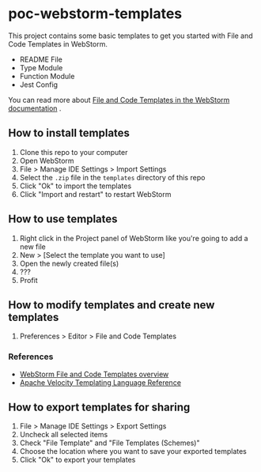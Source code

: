 # poc-webstorm-templates

This project contains some basic templates to get you started with File and Code Templates in WebStorm.

- README File
- Type Module
- Function Module
- Jest Config

You can read more
about [File and Code Templates in the WebStorm documentation](https://www.jetbrains.com/help/webstorm/using-file-and-code-templates.html)
.

## How to install templates

1. Clone this repo to your computer
2. Open WebStorm
3. File > Manage IDE Settings > Import Settings
4. Select the `.zip` file in the `templates` directory of this repo
5. Click "Ok" to import the templates
6. Click "Import and restart" to restart WebStorm

## How to use templates

1. Right click in the Project panel of WebStorm like you're going to add a new file
2. New > [Select the template you want to use]
3. Open the newly created file(s)
4. ???
5. Profit

## How to modify templates and create new templates

1. Preferences > Editor > File and Code Templates

### References

- [WebStorm File and Code Templates overview](https://www.jetbrains.com/help/webstorm/using-file-and-code-templates.html)
- [Apache Velocity Templating Language Reference](https://velocity.apache.org/engine/devel/vtl-reference.html)

## How to export templates for sharing

1. File > Manage IDE Settings > Export Settings
2. Uncheck all selected items
3. Check "File Template" and "File Templates (Schemes)"
4. Choose the location where you want to save your exported templates
5. Click "Ok" to export your templates 